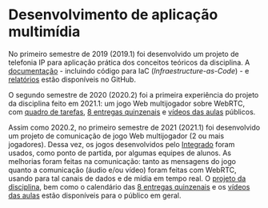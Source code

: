 # Desenvolvimento de aplicação multimídia

No primeiro semestre de 2019 (2019.1) foi desenvolvido um projeto de telefonia IP para aplicação prática dos conceitos teóricos da disciplina. A [documentação](https://github.com/boidacarapreta/smu20191) - incluindo código para IaC (_Infraestructure-as-Code_) - e [relatórios](https://boidacarapreta.github.io/smu20191/) estão disponíveis no GitHub.

O segundo semestre de 2020 (2020.2) foi a primeira experiência do projeto da disciplina feito em 2021.1: um jogo Web multijogador sobre WebRTC, com [quadro de tarefas](https://github.com/boidacarapreta/smu20202/projects/1?fullscreen=true), [8 entregas quinzenais](https://github.com/boidacarapreta/smu20202/milestones?direction=asc\&sort=due\_date\&state=closed) e [vídeos das aulas](https://www.youtube.com/watch?v=-z5b5nECqqE\&list=PLje9mMro7hT0qDruMV0POHU028OJX5i7-) públicos.

Assim como 2020.2, no primeiro semestre de 2021 (2021.1) foi desenvolvido um projeto de comunicação de jogo Web multijogador (2 ou mais jogadores). Dessa vez, os jogos desenvolvidos pelo [Integrado](../integrado-ao-ensino-medio-em-telecomunicacoes/aplicacao-web-com-javascript.md) foram usados, como ponto de partida, por algumas equipes de alunos. As melhorias foram feitas na comunicação: tanto as mensagens do jogo quanto a comunicação (áudio e/ou vídeo) foram feitas com WebRTC, usando para tal canais de dados e de mídia em tempo real. O [projeto da disciplina](https://github.com/boidacarapreta/smu20211/projects/1?fullscreen=true), bem como o calendário das [8 entregas quinzenais](https://github.com/boidacarapreta/smu20211/milestones?direction=asc\&sort=due\_date\&state=closed) e os [vídeos das aulas](https://www.youtube.com/watch?v=ps\_IIf5Dl38\&list=PLje9mMro7hT15gwJu3-O6iTl3nWhHRD7E) estão disponíveis para o público em geral.
